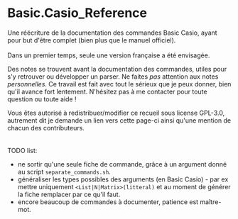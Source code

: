 # Basic.Casio_Reference
Une réécriture de la documentation des commandes Basic Casio, ayant pour but d'être complet (bien plus que le manuel officiel).\
\
Dans un premier temps, seule une version française a été envisagée.

Des notes se trouvent avant la documentation des commandes, utiles pour s'y retrouver ou développer un parser. Ne faites *pas* attention aux notes *personnelles*.
Ce travail est fait avec tout le sérieux que je peux donner, bien qu'il avance fort lentement.
N'hésitez pas à me contacter pour toute question ou toute aide !

Vous êtes autorisé à redistribuer/modifier ce recueil sous license GPL-3.0, autrement dit je demande un lien vers cette page-ci ainsi qu'une mention de chacun des contributeurs.
\
\
\
TODO list:
- ne sortir qu'une seule fiche de commande, grâce à un argument donné au script `separate_commands.sh`.
- généraliser les types possibles des arguments (en Basic Casio) - par ex mettre uniquement `<List|N|Matrix>(litteral)` et au moment de générer la fiche remplacer par ce qu'il faut.
- encore beaucoup de commandes à documenter, patience est maître-mot.
